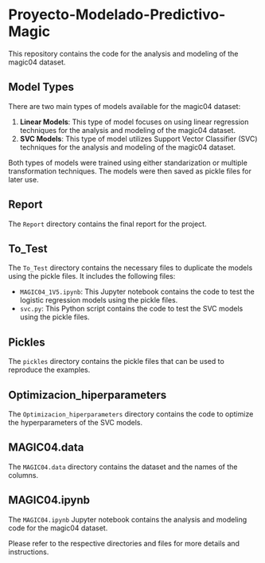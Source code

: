 # Proyecto-Modelado-Predictivo-Magic

This repository contains the code for the analysis and modeling of the magic04 dataset.

## Model Types

There are two main types of models available for the magic04 dataset:

1. **Linear Models**: This type of model focuses on using linear regression techniques for the analysis and modeling of the magic04 dataset.
2. **SVC Models**: This type of model utilizes Support Vector Classifier (SVC) techniques for the analysis and modeling of the magic04 dataset.

Both types of models were trained using either standarization or multiple transformation techniques. The models were then saved as pickle files for later use. 

## Report

The `Report` directory contains the final report for the project.

## To_Test

The `To_Test` directory contains the necessary files to duplicate the models using the pickle files. It includes the following files:

- `MAGIC04_1V5.ipynb`: This Jupyter notebook contains the code to test the logistic regression models using the pickle files.
- `svc.py`: This Python script contains the code to test the SVC models using the pickle files.

## Pickles

The `pickles` directory contains the pickle files that can be used to reproduce the examples.

## Optimizacion_hiperparameters

The `Optimizacion_hiperparameters` directory contains the code to optimize the hyperparameters of the SVC models.

## MAGIC04.data

The `MAGIC04.data` directory contains the dataset and the names of the columns.

## MAGIC04.ipynb

The `MAGIC04.ipynb` Jupyter notebook contains the analysis and modeling code for the magic04 dataset.

Please refer to the respective directories and files for more details and instructions.